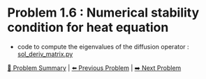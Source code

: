 # Problem 1.6 : Numerical stability condition for heat equation

- code to compute the eigenvalues of the diffusion operator : [sol_deriv_matrix.py](./sol_deriv_matrix.py)

[:book: Problem Summary](../README.md) | [:arrow_left: Previous Problem](../prob1.5/README.md) | [:arrow_right: Next Problem](../prob1.7/README.md)